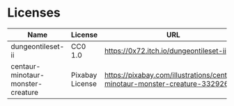 # Licenses

| Name                              | License         | URL                                                                          |
| --------------------------------- | --------------- | ---------------------------------------------------------------------------- |
| dungeontileset-ii                 | CC0 1.0         | https://0x72.itch.io/dungeontileset-ii                                       |
| centaur-minotaur-monster-creature | Pixabay License | https://pixabay.com/illustrations/centaur-minotaur-monster-creature-3329266/ |
